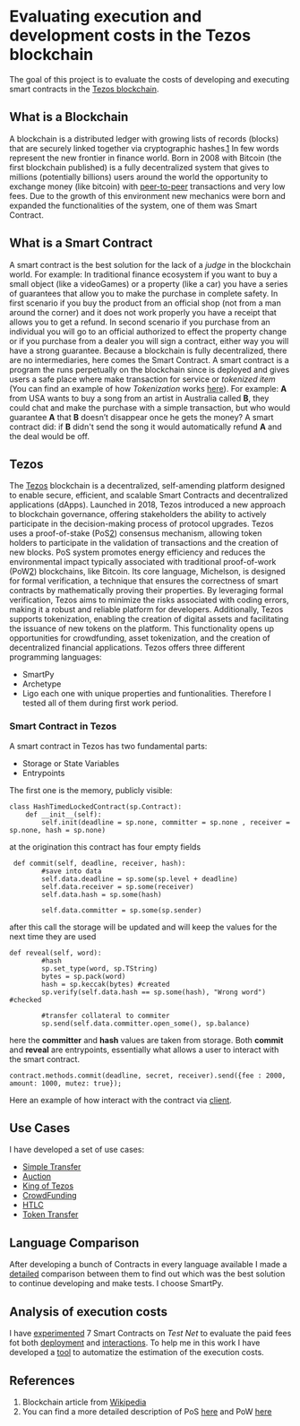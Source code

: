 # Evaluating execution and development costs in the Tezos blockchain
The goal of this project is to evaluate the costs of developing and executing smart contracts in the [Tezos blockchain](https://tezos.com/).

## What is a Blockchain
A blockchain is a distributed ledger with growing lists of records (blocks) that are securely linked together via cryptographic hashes.[1](#references)
In few words represent the new frontier in finance world.
Born in 2008 with Bitcoin (the first blockchain published) is a fully decentralized system that gives to millions (potentially billions) users around the world the opportunity to exchange money (like bitcoin) with [peer-to-peer](https://en.wikipedia.org/wiki/Peer-to-peer) transactions and very low fees.
Due to the growth of this environment new mechanics were born and expanded the functionalities of the system, one of them was Smart Contract.

## What is a Smart Contract
A smart contract is the best solution for the lack of a *judge* in the blockchain world.
For example:
In traditional finance ecosystem if you want to buy a small object (like a videoGames) or a property (like a car) you have a series of guarantees that allow you to make the purchase in complete safety.
In first scenario if you buy the product from an official shop (not from a man around the corner) and it does not work properly you have a receipt that allows you to get a refund.
In second scenario if you purchase from an individual you will go to an official authorized to effect the property change or if you purchase from a dealer you will sign a contract, either way you will have a strong guarantee.
Because a blockchain is fully decentralized, there are no intermediaries, here comes the Smart Contract.
A smart contract is a program the runs perpetually on the blockchain since is deployed and gives users a safe place where make transaction for service or *tokenized item* (You can find an example of how *Tokenization* works [here](https://www.nasdaq.com/articles/what-is-tokenization-and-how-does-it-work)).
For example: 
**A** from USA wants to buy a song from an artist in Australia called **B**, they could chat and make the purchase with a simple transaction, but who would guarantee **A** that **B** doesn’t disappear once he gets the money?
A smart contract did: if **B** didn't send the song it would automatically refund **A** and the deal would be off.

## Tezos
The [Tezos](https://tezos.com/learn/getting-started/) blockchain is a decentralized, self-amending platform designed to enable secure, efficient, and scalable Smart Contracts and decentralized applications (dApps). 
Launched in 2018, Tezos introduced a new approach to blockchain governance, offering stakeholders the ability to actively participate in the decision-making process of protocol upgrades.
Tezos uses a proof-of-stake (PoS[2](#references)) consensus mechanism, allowing token holders to participate in the validation of transactions and the creation of new blocks. PoS system promotes energy efficiency and reduces the environmental impact typically associated with traditional proof-of-work (PoW[2](#references)) blockchains, like Bitcoin.
Its core language, Michelson, is designed for formal verification, a technique that ensures the correctness of smart contracts by mathematically proving their properties. By leveraging formal verification, Tezos aims to minimize the risks associated with coding errors, making it a robust and reliable platform for developers.
Additionally, Tezos supports tokenization, enabling the creation of digital assets and facilitating the issuance of new tokens on the platform. This functionality opens up opportunities for crowdfunding, asset tokenization, and the creation of decentralized financial applications.
Tezos offers three different programming languages:
- SmartPy
- Archetype
- Ligo
each one with unique properties and funtionalities.
Therefore I tested all of them during first work period.

### Smart Contract in Tezos
A smart contract in Tezos has two fundamental parts:
* Storage or State Variables
* Entrypoints

The first one is the memory, publicly visible:
```
class HashTimedLockedContract(sp.Contract):
    def __init__(self):
        self.init(deadline = sp.none, committer = sp.none , receiver = sp.none, hash = sp.none)

```
at the origination this contract has four empty fields
```
 def commit(self, deadline, receiver, hash):
        #save into data
        self.data.deadline = sp.some(sp.level + deadline)
        self.data.receiver = sp.some(receiver)
        self.data.hash = sp.some(hash)
        
        self.data.committer = sp.some(sp.sender)
```
after this call the storage will be updated and will keep the values for the next time they are used
```
def reveal(self, word):
        #hash
        sp.set_type(word, sp.TString)
        bytes = sp.pack(word) 
        hash = sp.keccak(bytes) #created
        sp.verify(self.data.hash == sp.some(hash), "Wrong word") #checked

        #transfer collateral to commiter
        sp.send(self.data.committer.open_some(), sp.balance)
```
here the **committer** and **hash** values are taken from storage.
Both **commit** and **reveal** are entrypoints, essentially what allows a user to interact with the smart contract.
```
contract.methods.commit(deadline, secret, receiver).send({fee : 2000, amount: 1000, mutez: true});
```
Here an example of how interact with the contract via [client](https://github.com/TheMastro-11/SmartContractTestScript-By-Taquito-).

## Use Cases
I have developed a set of use cases:

- [Simple Transfer](https://github.com/TheMastro-11/Evaluating-execution-and-development-costs-in-the-Tezos-blockchain/tree/main/contracts/SimpleTransfer)
- [Auction](https://github.com/TheMastro-11/Evaluating-execution-and-development-costs-in-the-Tezos-blockchain/tree/main/contracts/Auction)
- [King of Tezos](https://github.com/TheMastro-11/Evaluating-execution-and-development-costs-in-the-Tezos-blockchain/tree/main/contracts/KingOfTezos)
- [CrowdFunding](https://github.com/TheMastro-11/Evaluating-execution-and-development-costs-in-the-Tezos-blockchain/tree/main/contracts/CrowdFunding)
- [HTLC](https://github.com/TheMastro-11/Evaluating-execution-and-development-costs-in-the-Tezos-blockchain/tree/main/contracts/HTLC)
- [Token Transfer](https://github.com/TheMastro-11/Evaluating-execution-and-development-costs-in-the-Tezos-blockchain/tree/main/contracts/TokenTransfer)

## Language Comparison
After developing a bunch of Contracts in every language available I made a [detailed](https://github.com/TheMastro-11/Evaluating-execution-and-development-costs-in-the-Tezos-blockchain/tree/main/contracts) comparison between them to find out which was the best solution to continue developing and make tests. 
I choose SmartPy.

## Analysis of execution costs
I have [experimented](https://github.com/TheMastro-11/Evaluating-execution-and-development-costs-in-the-Tezos-blockchain/tree/main/experiments) 7 Smart Contracts on *Test Net* to evaluate the paid fees fot both [deployment](/experiments/Deployments/) and [interactions](/experiments/Interactions/).
To help me in this work I have developed a [tool](https://github.com/TheMastro-11/SmartContract-Execution-Costs-By-Taquito) to automatize the estimation of the execution costs.

## References
1. Blockchain article from [Wikipedia](https://en.wikipedia.org/wiki/Blockchain)
2. You can find a more detailed description of PoS [here](https://en.wikipedia.org/wiki/Proof_of_stake) and PoW [here](https://en.wikipedia.org/wiki/Proof_of_work)
